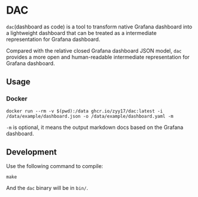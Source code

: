 # DAC

`dac`(dashboard as code) is a tool to transform native Grafana dashboard into a lightweight dashboard that can be treated as a intermediate representation for Grafana dashboard.

Compared with the relative closed Grafana dashboard JSON model, `dac` provides a more open and human-readable intermediate representation for Grafana dashboard.

## Usage

### Docker

```console
docker run --rm -v $(pwd):/data ghcr.io/zyy17/dac:latest -i /data/example/dashboard.json -o /data/example/dashboard.yaml -m
```

`-m` is optional, it means the output markdown docs based on the Grafana dashboard.

## Development

Use the following command to compile:

```console
make
```

And the `dac` binary will be in `bin/`.
